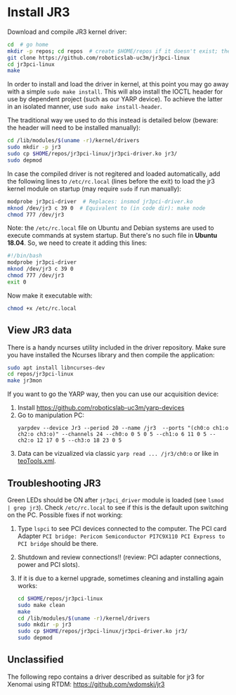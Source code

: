 # Install JR3

Download and compile JR3 kernel driver:
```bash
cd  # go home
mkdir -p repos; cd repos  # create $HOME/repos if it doesn't exist; then, enter it
git clone https://github.com/roboticslab-uc3m/jr3pci-linux
cd jr3pci-linux
make
```

In order to install and load the driver in kernel, at this point you may go away with a simple `sudo make install`. This will also install the IOCTL header for use by dependent project (such as our YARP device). To achieve the latter in an isolated manner, use `sudo make install-header`.

The traditional way we used to do this instead is detailed below (beware: the header will need to be installed manually):

```bash
cd /lib/modules/$(uname -r)/kernel/drivers
sudo mkdir -p jr3
sudo cp $HOME/repos/jr3pci-linux/jr3pci-driver.ko jr3/
sudo depmod
```

In case the compiled driver is not regitered and loaded automatically, add the following lines to `/etc/rc.local` (lines before the exit) to load the jr3 kernel module on startup (may require `sudo` if run manually):

```bash
modprobe jr3pci-driver  # Replaces: insmod jr3pci-driver.ko
mknod /dev/jr3 c 39 0  # Equivalent to (in code dir): make node
chmod 777 /dev/jr3
```
Note: the `/etc/rc.local` file on Ubuntu and Debian systems are used to execute commands at system startup. But there's no such file in **Ubuntu 18.04**. So, we need to create it adding this lines:

```bash
#!/bin/bash
modprobe jr3pci-driver
mknod /dev/jr3 c 39 0 
chmod 777 /dev/jr3
exit 0
```
Now make it executable with:

```bash
chmod +x /etc/rc.local
```

## View JR3 data

There is a handy ncurses utility included in the driver repository. Make sure you have installed the Ncurses library and then compile the application:

```bash
sudo apt install libncurses-dev
cd repos/jr3pci-linux
make jr3mon
```

If you want to go the YARP way, then you can use our acquisition device:
1. Install https://github.com/roboticslab-uc3m/yarp-devices
1. Go to manipulation PC:
   ```
   yarpdev --device Jr3 --period 20 --name /jr3  --ports "(ch0:o ch1:o ch2:o ch3:o)" --channels 24 --ch0:o 0 5 0 5 --ch1:o 6 11 0 5 --ch2:o 12 17 0 5 --ch3:o 18 23 0 5
   ```
1. Data can be vizualized via classic `yarp read ... /jr3/ch0:o` or like in [teoTools.xml](https://github.com/roboticslab-uc3m/teo-configuration-files/blob/762ebe5079e05da38602e21e2feccd9901d8513d/share/teoTools/scripts/teoTools.xml#L44-L71).

## Troubleshooting JR3

Green LEDs should be ON after `jr3pci_driver` module is loaded (see `lsmod | grep jr3`). Check `/etc/rc.local` to see if this is the default upon switching on the PC. Possible fixes if not working:

1. Type `lspci` to see PCI devices connected to the computer. The PCI card Adapter `PCI bridge: Pericom Semiconductor PI7C9X110 PCI Express to PCI bridge` should be there.

1. Shutdown and review connections!! (review: PCI adapter connections, power and PCI slots).

1. If it is due to a kernel upgrade, sometimes cleaning and installing again works:
   ```bash 
   cd $HOME/repos/jr3pci-linux
   sudo make clean
   make
   cd /lib/modules/$(uname -r)/kernel/drivers
   sudo mkdir -p jr3
   sudo cp $HOME/repos/jr3pci-linux/jr3pci-driver.ko jr3/
   sudo depmod
   ```

## Unclassified
The following repo contains a driver described as suitable for jr3 for Xenomai using RTDM: https://github.com/wdomski/jr3
